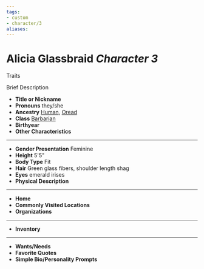 ```yaml
---
tags:
- custom
- character/3
aliases: 
---
```

# Alicia Glassbraid *Character 3*
Traits 

Brief Description

- **Title or Nickname** 
- **Pronouns** they/she
- **Ancestry** [Human](../../../_rules/traits/human.md), [Oread](../../../_rules/traits/oread-b2.md) 
- **Class** [Barbarian](../../../_rules/traits/barbarian.md) 
- **Birthyear** 
- **Other Characteristics** 
---
- **Gender Presentation** Feminine
- **Height** 5'5"
- **Body Type** Fit
- **Hair** Green glass fibers, shoulder length shag
- **Eyes** emerald irises
- **Physical Description** 
---
- **Home** 
- **Commonly Visited Locations** 
- **Organizations** 
---
- **Inventory** 
---
- **Wants/Needs** 
- **Favorite Quotes** 
- **Simple Bio/Personality Prompts** 